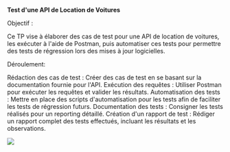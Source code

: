 
**Test d'une API de Location de Voitures**

Objectif :

Ce TP vise à élaborer des cas de test pour une API de location de voitures, les exécuter à l'aide de Postman, puis automatiser ces tests pour permettre des tests de régression lors des mises à jour logicielles.

Déroulement:

Rédaction des cas de test : Créer des cas de test en se basant sur la documentation fournie pour l'API.
Exécution des requêtes : Utiliser Postman pour exécuter les requêtes et valider les résultats.
Automatisation des tests : Mettre en place des scripts d'automatisation pour les tests afin de faciliter les tests de régression futurs.
Documentation des tests : Consigner les tests réalisés pour un reporting détaillé.
Création d'un rapport de test : Rédiger un rapport complet des tests effectués, incluant les résultats et les observations.



![](file:///Users/haidari/Desktop/Capture%20d%E2%80%99e%CC%81cran%201403-06-14%20a%CC%80%2021.47.35.png)
